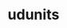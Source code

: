 ---
title: "udunits"
layout: cache
categories: [package, develop]
meta: {"compilers": ["cce@18.0.0", "gcc@11.4.0", "intel-oneapi-compilers@2025.1.0"], "num_specs": 14, "num_specs_by_stack": {"e4s": 3, "e4s-cray-rhel": 3, "e4s-neoverse-v2": 3, "e4s-oneapi": 5, "root": 14}, "oss": ["rhel8", "ubuntu22.04"], "platforms": ["linux"], "stacks": ["e4s", "e4s-cray-rhel", "e4s-neoverse-v2", "e4s-oneapi", "root"], "targets": ["neoverse_v2", "x86_64_v3"], "versions": ["2.2.28"]}
spec_details: [{"compiler": "gcc@11.4.0", "hash": "5vum6gtlp5c42xqb5tlhsnehw6xbhaf5", "os": "ubuntu22.04", "platform": "linux", "size": "-", "stacks": ["e4s-neoverse-v2", "root"], "target": "neoverse_v2", "variants": ["build_system=autotools", "+shared"], "versions": ["2.2.28"]}, {"compiler": "intel-oneapi-compilers@2025.1.0", "hash": "6z36j2j5e7qn4vycjihfg6xaqlhs67gp", "os": "ubuntu22.04", "platform": "linux", "size": "-", "stacks": ["e4s-oneapi", "root"], "target": "x86_64_v3", "variants": ["build_system=autotools", "+shared"], "versions": ["2.2.28"]}, {"compiler": "gcc@11.4.0", "hash": "bku62pfqatubmqotwltqqkahxq7ywgxg", "os": "ubuntu22.04", "platform": "linux", "size": "-", "stacks": ["e4s", "root"], "target": "x86_64_v3", "variants": ["build_system=autotools", "+shared"], "versions": ["2.2.28"]}, {"compiler": "intel-oneapi-compilers@2025.1.0", "hash": "bpuj3opgjsqoc2w6yy3arhiqw7a2ij6q", "os": "ubuntu22.04", "platform": "linux", "size": "-", "stacks": ["e4s-oneapi", "root"], "target": "x86_64_v3", "variants": ["build_system=autotools", "+shared"], "versions": ["2.2.28"]}, {"compiler": "gcc@11.4.0", "hash": "dniyhwsuxdbiklweitttjm2nkiedgxrz", "os": "ubuntu22.04", "platform": "linux", "size": "-", "stacks": ["e4s", "root"], "target": "x86_64_v3", "variants": ["build_system=autotools", "+shared"], "versions": ["2.2.28"]}, {"compiler": "intel-oneapi-compilers@2025.1.0", "hash": "fckfxfkkz2hwgikwgljqab4oai5mirgi", "os": "ubuntu22.04", "platform": "linux", "size": "-", "stacks": ["e4s-oneapi", "root"], "target": "x86_64_v3", "variants": ["build_system=autotools", "+shared"], "versions": ["2.2.28"]}, {"compiler": "gcc@11.4.0", "hash": "h5aymhjgfbvkan4tcdz7etwy2lxvd7jl", "os": "ubuntu22.04", "platform": "linux", "size": "-", "stacks": ["e4s", "root"], "target": "x86_64_v3", "variants": ["build_system=autotools", "+shared"], "versions": ["2.2.28"]}, {"compiler": "cce@18.0.0", "hash": "kda46hyssdbai55tbyieuqc4nzzmjgyf", "os": "rhel8", "platform": "linux", "size": "-", "stacks": ["e4s-cray-rhel", "root"], "target": "x86_64_v3", "variants": ["build_system=autotools", "+shared"], "versions": ["2.2.28"]}, {"compiler": "gcc@11.4.0", "hash": "kookm4sjf6fqq7lynjcorydywhehqftd", "os": "ubuntu22.04", "platform": "linux", "size": "-", "stacks": ["e4s-neoverse-v2", "root"], "target": "neoverse_v2", "variants": ["build_system=autotools", "+shared"], "versions": ["2.2.28"]}, {"compiler": "intel-oneapi-compilers@2025.1.0", "hash": "pg2skxirknlhuvefltqhw5grrhjadjgt", "os": "ubuntu22.04", "platform": "linux", "size": "-", "stacks": ["e4s-oneapi", "root"], "target": "x86_64_v3", "variants": ["build_system=autotools", "+shared"], "versions": ["2.2.28"]}, {"compiler": "cce@18.0.0", "hash": "rdkb4zwyltzsehnoagxty6on2cwsdzw6", "os": "rhel8", "platform": "linux", "size": "-", "stacks": ["e4s-cray-rhel", "root"], "target": "x86_64_v3", "variants": ["build_system=autotools", "+shared"], "versions": ["2.2.28"]}, {"compiler": "gcc@11.4.0", "hash": "sjenstrbold6mbywa2kp6wdkfogzzggm", "os": "ubuntu22.04", "platform": "linux", "size": "-", "stacks": ["e4s-neoverse-v2", "root"], "target": "neoverse_v2", "variants": ["build_system=autotools", "+shared"], "versions": ["2.2.28"]}, {"compiler": "intel-oneapi-compilers@2025.1.0", "hash": "xyafzqtipdwksyszcgfnvsfbeiukpocr", "os": "ubuntu22.04", "platform": "linux", "size": "-", "stacks": ["e4s-oneapi", "root"], "target": "x86_64_v3", "variants": ["build_system=autotools", "+shared"], "versions": ["2.2.28"]}, {"compiler": "cce@18.0.0", "hash": "ze6og2ityglvuonngnt2l6iijsy3umcj", "os": "rhel8", "platform": "linux", "size": "-", "stacks": ["e4s-cray-rhel", "root"], "target": "x86_64_v3", "variants": ["build_system=autotools", "+shared"], "versions": ["2.2.28"]}]
---